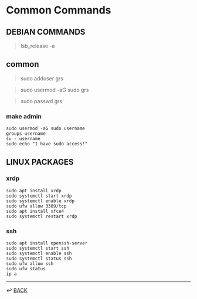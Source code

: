 # Common Commands

## DEBIAN COMMANDS

> lsb_release -a

## common

> sudo adduser grs

> sudo usermod -aG sudo grs

> sudo passwd grs

### make admin

```
sudo usermod -aG sudo username
groups username
su - username
sudo echo "I have sudo access!"
```

## LINUX PACKAGES

### xrdp

```
sudo apt install xrdp
sudo systemctl start xrdp
sudo systemctl enable xrdp
sudo ufw allow 3389/tcp
sudo apt install xfce4
sudo systemctl restart xrdp
```

### ssh

```
sudo apt install openssh-server
sudo systemctl start ssh
sudo systemctl enable ssh
sudo systemctl status ssh
sudo ufw allow ssh
sudo ufw status
ip a
```

---

↩️ [BACK](../README.md)
